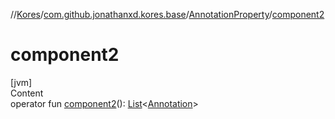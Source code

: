 //[Kores](../../index.md)/[com.github.jonathanxd.kores.base](../index.md)/[AnnotationProperty](index.md)/[component2](component2.md)



# component2  
[jvm]  
Content  
operator fun [component2](component2.md)(): [List](https://kotlinlang.org/api/latest/jvm/stdlib/kotlin.collections/-list/index.html)<[Annotation](../-annotation/index.md)>  



